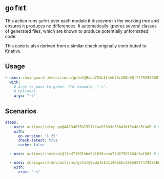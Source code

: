 # `gofmt`

This action runs `gofmt` over each module it discovers in the working tree and
ensures it produces no differences.  It automatically ignores several classes of
generated files, which are known to produce potentially unformatted code.

This code is also derived from a similar check originally contributed to
Knative.


## Usage

```yaml
- uses: chainguard-dev/actions/gofmt@0cda751b114eb55c388e88f7479292668165602a # v1.0.2
  with:
    # Args to pass to gofmt. For example, "-s".
    # Optional.
    args: "-s"
```

## Scenarios

```yaml
steps:
  - uses: actions/setup-go@44694675825211faa026b3c33043df3e48a5fa00 # v6.0.0
    with:
      go-version: '1.25'
      check-latest: true
      cache: false

  - uses: actions/checkout@11bd71901bbe5b1630ceea73d27597364c9af683 # v4.2.2

  - uses: chainguard-dev/actions/gofmt@0cda751b114eb55c388e88f7479292668165602a # v1.0.2
    with:
      args: "-s"
```
